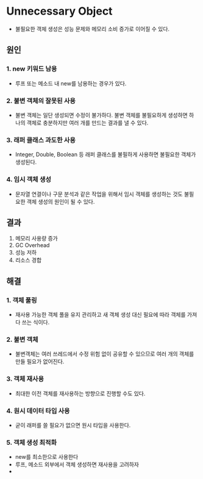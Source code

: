 # Unnecessary Object

- 불필요한 객체 생성은 성능 문제와 메모리 소비 증가로 이어질 수 있다.

## 원인
### 1. new 키워드 남용
- 루프 또는 메소드 내 new를 남용하는 경우가 있다.

### 2. 불변 객체의 잘못된 사용
- 불변 객체는 일단 생성되면 수정이 불가하다. 불변 객체를 불필요하게 생성하면 하나의 객체로 충분하지만 여러 개를 만드는 결과를 낼 수 있다.

### 3. 래퍼 클래스 과도한 사용
- Integer, Double, Boolean 등 래퍼 클래스를 불필하게 사용하면 불필요한 객체가 생성된다.

### 4. 임시 객체 생성
- 문자열 연결이나 구문 분석과 같은 작업을 위해서 임시 객체를 생성하는 것도 불필요한 객체 생성의 원인이 될 수 있다.

## 결과
1. 메모리 사용량 증가
2. GC Overhead
3. 성능 저하
4. 리소스 경합

## 해결
### 1. 객체 풀링
- 재사용 가능한 객체 풀을 유지 관리하고 새 객체 생성 대신 필요에 따라 객체를 가져다 쓰는 식이다.
### 2. 불변 객체
- 불변객체는 여러 쓰레드에서 수정 위험 없이 공유할 수 있으므로 여러 개의 객체를 만들 필요가 없어진다.
### 3. 객체 재사용
- 최대한 이전 객체를 재사용하는 방향으로 진행할 수도 있다.
### 4. 원시 데이터 타입 사용
- 굳이 래퍼를 쓸 필요가 없으면 원시 타입을 사용한다.
### 5. 객체 생성 최적화
- new를 최소한으로 사용한다 
- 루프, 메소드 외부에서 객체 생성하면 재사용을 고려하자
- 